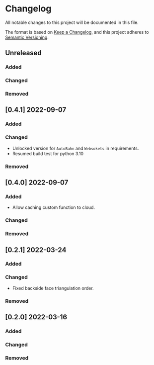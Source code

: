 # Changelog

All notable changes to this project will be documented in this file.

The format is based on [Keep a Changelog](https://keepachangelog.com/en/1.0.0/),
and this project adheres to [Semantic Versioning](https://semver.org/spec/v2.0.0.html).

## Unreleased

### Added

### Changed

### Removed


## [0.4.1] 2022-09-07

### Added

### Changed

* Unlocked version for `AutoBahn` and `Websokets` in requirements.
* Resumed build test for python 3.10

### Removed


## [0.4.0] 2022-09-07

### Added

* Allow caching custom function to cloud.

### Changed

### Removed


## [0.2.1] 2022-03-24

### Added

### Changed

* Fixed backside face triangulation order.

### Removed


## [0.2.0] 2022-03-16

### Added

### Changed

### Removed

